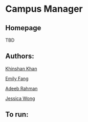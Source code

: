 # Campus Manager

## Homepage

TBD

## Authors:

[Khinshan Khan](https://github.com/kkhan01)

[Emily Fang](https://github.com/ef1301/)

[Adeeb Rahman](https://github.com/adeeburrahman)

[Jessica Wong](https://github.com/wongjessica)

## To run:
